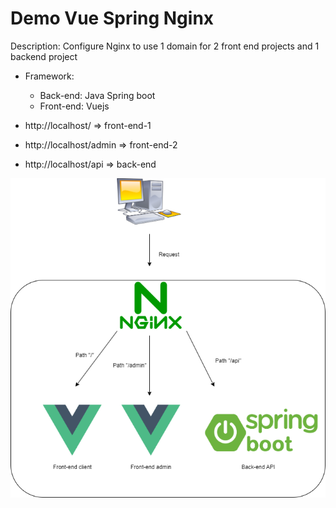 # Demo Vue Spring Nginx
Description: Configure Nginx to use 1 domain for 2 front end projects and 1 backend project

- Framework: 
  - Back-end: Java Spring boot
  - Front-end: Vuejs

- http://localhost/ => front-end-1
- http://localhost/admin => front-end-2
- http://localhost/api => back-end

![Structure](https://github.com/buiquanghieu2910/Java-Web-Example/blob/master/Demo_Vue_Spring_Nginx/images/Structure.png)
